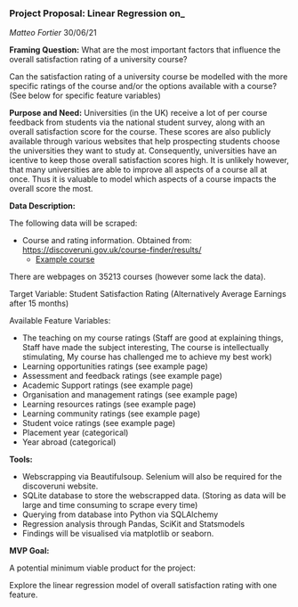 ### Project Proposal: Linear Regression on_

*Matteo Fortier*
30/06/21

**Framing Question:** What are the most important factors that influence the overall satisfaction rating of a university course? 

Can the satisfaction rating of a university course be modelled with the more specific ratings of the course and/or the options available with a course? (See below for specific feature variables) 

**Purpose and Need:** Universities (in the UK) receive a lot of per course feedback from students via the national student survey, along with an overall satisfaction score for the course. These scores are also publicly available through various websites that help prospecting students choose the universities they want to study at. Consequently, universities have an icentive to keep those overall satisfaction scores high. It is unlikely however, that many universities are able to improve all aspects of a course all at once. Thus it is valuable to model which aspects of a course impacts the overall score the most. 

**Data Description:**

The following data will be scraped:

- Course and rating information. Obtained from: https://discoveruni.gov.uk/course-finder/results/
  - [Example course](https://discoveruni.gov.uk/course-details/10003645/UBSH3BSBS/Full-time/)

There are webpages on 35213 courses (however some lack the data).

Target Variable: Student Satisfaction Rating (Alternatively Average Earnings after 15 months)

Available Feature Variables:

- The teaching on my course ratings (Staff are good at explaining things, Staff have made the subject interesting, The course is intellectually stimulating, My course has challenged me to achieve my best work)
- Learning opportunities ratings (see example page)
- Assessment and feedback ratings (see example page)
- Academic Support ratings (see example page)
- Organisation and management ratings (see example page)
- Learning resources ratings (see example page)
- Learning community ratings (see example page)
- Student voice ratings (see example page)
- Placement year (categorical)
- Year abroad (categorical)

**Tools:**

- Webscrapping via Beautifulsoup. Selenium will also be required for the discoveruni website.
- SQLite database to store the webscrapped data. (Storing as data will be large and time consuming to scrape every time)
- Querying from database into Python via SQLAlchemy
- Regression analysis through Pandas, SciKit and Statsmodels
- Findings will be visualised via matplotlib or seaborn. 

**MVP Goal:**

A potential minimum viable product for the project:

Explore the linear regression model of overall satisfaction rating with one feature. 
